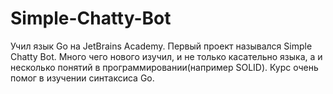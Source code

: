 # Simple-Chatty-Bot
Учил язык Go на JetBrains Academy. Первый проект назывался Simple Chatty Bot. Много чего нового изучил, и не только касательно языка, а и несколько понятий в программировании(например SOLID). Курс очень помог в изучении синтаксиса Go.
